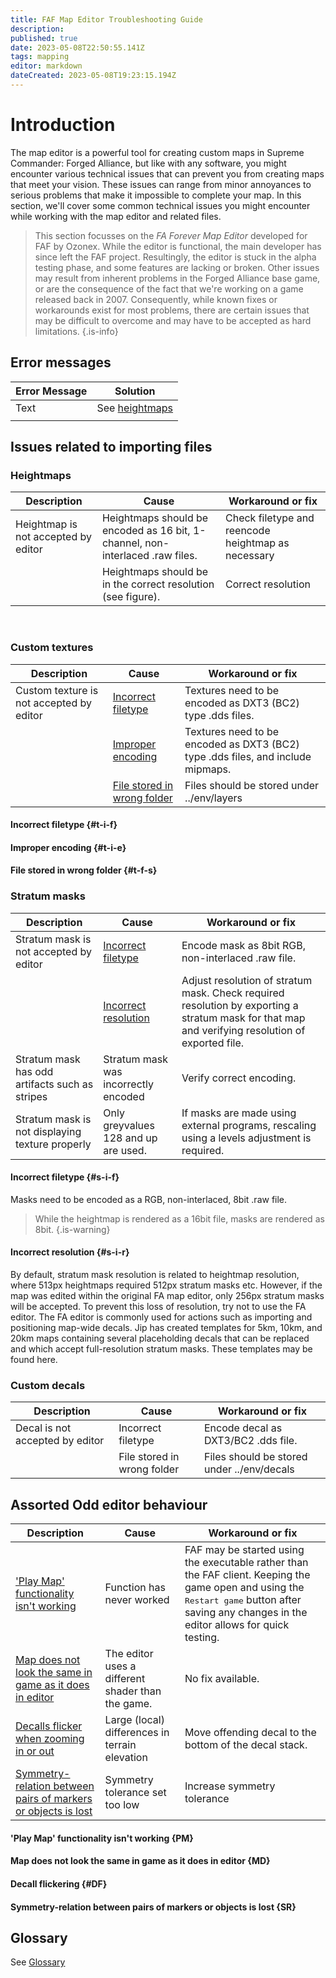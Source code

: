 ```yaml
---
title: FAF Map Editor Troubleshooting Guide
description: 
published: true
date: 2023-05-08T22:50:55.141Z
tags: mapping
editor: markdown
dateCreated: 2023-05-08T19:23:15.194Z
---
```


# Introduction
The map editor is a powerful tool for creating custom maps in Supreme Commander: Forged Alliance, but like with any software, you might encounter various technical issues that can prevent you from creating maps that meet your vision. These issues can range from minor annoyances to serious problems that make it impossible to complete your map. In this section, we'll cover some common technical issues you might encounter while working with the map editor and related files.

> This section focusses on the *FA Forever Map Editor* developed for FAF by Ozonex. While the editor is functional, the main developer has since left the FAF project. Resultingly, the editor is stuck in the alpha testing phase, and some features are lacking or broken. Other issues may result from inherent problems in the Forged Alliance base game, or are the consequence of the fact that we're working on a game released back in 2007. Consequently, while known fixes or workarounds exist for most problems, there are certain issues that may be difficult to overcome and may have to be accepted as hard limitations.
{.is-info}

## Error messages
| Error Message | Solution |
|-|-|
| Text | See [heightmaps](/en/map-development/faf-map-editor-troubleshooting#heightmaps) |
| | |

## Issues related to importing files

### Heightmaps
| Description | Cause | Workaround or fix |
|-|-|-|
| Heightmap is not accepted by editor | Heightmaps should be encoded as 16 bit, 1-channel, non-interlaced .raw files. | Check filetype and reencode heightmap as necessary
| | Heightmaps should be in the correct resolution (see figure). | Correct resolution |
<br />

### Custom textures
| Description | Cause | Workaround or fix |
|-|-|-|
| Custom texture is not accepted by editor | [Incorrect filetype](#t-i-f) | Textures need to be encoded as DXT3 (BC2) type .dds files. |
| | [Improper encoding](#t-i-e) | Textures need to be encoded as DXT3 (BC2) type .dds files, and include mipmaps. |
| | [File stored in wrong folder](#t-f-s) | Files should be stored under ../env/layers|

#### Incorrect filetype {#t-i-f}

#### Improper encoding {#t-i-e}

#### File stored in wrong folder {#t-f-s}

### Stratum masks
| Description | Cause | Workaround or fix |
|-|-|-|
| Stratum mask is not accepted by editor | [Incorrect filetype](#s-i-f) | Encode mask as 8bit RGB, non-interlaced .raw file. |
| | [Incorrect resolution](#s-i-r) | Adjust resolution of stratum mask. Check required resolution by exporting a stratum mask for that map and verifying resolution of exported file. |
| Stratum mask has odd artifacts such as stripes | Stratum mask was incorrectly encoded | Verify correct encoding. |
| Stratum mask is not displaying texture properly | Only greyvalues 128 and up are used. | If masks are made using external programs, rescaling using a levels adjustment is required. | 

#### Incorrect filetype {#s-i-f}
Masks need to be encoded as a RGB, non-interlaced, 8bit .raw file.
>While the heightmap is rendered as a 16bit file, masks are rendered as 8bit. 
{.is-warning}

#### Incorrect resolution {#s-i-r}
By default, stratum mask resolution is related to heightmap resolution, where 513px heightmaps required 512px stratum masks etc. However, if the map was edited within the original FA map editor, only 256px stratum masks will be accepted. To prevent this loss of resolution, try not to use the FA editor. The FA editor is commonly used for actions such as importing and positioning map-wide decals. Jip has created templates for 5km, 10km, and 20km maps containing several placeholding decals that can be replaced and which accept full-resolution stratum masks. These templates may be found here.

### Custom decals
| Description | Cause | Workaround or fix |
|-|-|-|
| Decal is not accepted by editor | Incorrect filetype | Encode decal as DXT3/BC2 .dds file. |
|  | File stored in wrong folder | Files should be stored under ../env/decals |


## Assorted Odd editor behaviour
| Description | Cause | Workaround or fix |
|-|-|-|
| ['Play Map' functionality isn't working](#PM) | Function has never worked | FAF may be started using the executable rather than the FAF client. Keeping the game open and using the <kbd>Restart game</kbd> button after saving any changes in the editor allows for quick testing. |
| [Map does not look the same in game as it does in editor](#MD) | The editor uses a different shader than the game. | No fix available. |
| [Decalls flicker when zooming in or out](#DF) | Large (local) differences in terrain elevation | Move offending decal to the bottom of the decal stack. |
| [Symmetry-relation between pairs of markers or objects is lost](SR) | Symmetry tolerance set too low | Increase symmetry tolerance|

#### 'Play Map' functionality isn't working {PM}
#### Map does not look the same in game as it does in editor {MD}
#### Decall flickering {#DF}
#### Symmetry-relation between pairs of markers or objects is lost {SR}

## Glossary
See [Glossary](/en/Glossary)
